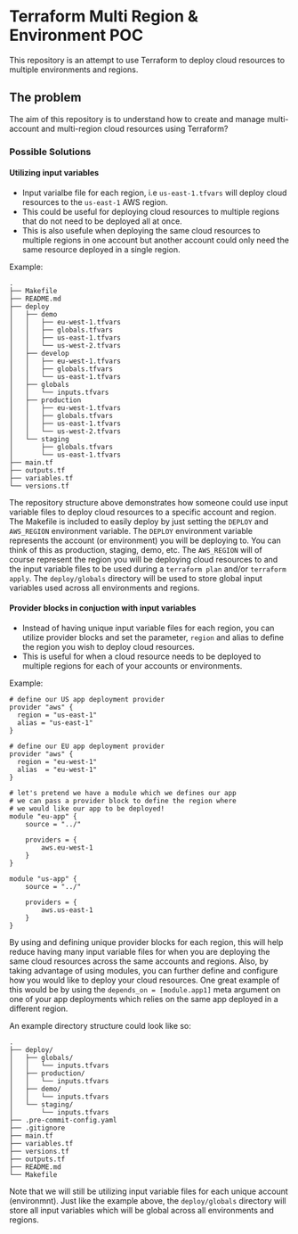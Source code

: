 # Terraform Multi Region & Environment POC

This repository is an attempt to use Terraform to deploy cloud resources to multiple environments and regions.

## The problem

The aim of this repository is to understand how to create and manage multi-account and multi-region cloud resources using Terraform?

### Possible Solutions

#### Utilizing input variables

- Input varialbe file for each region, i.e `us-east-1.tfvars` will deploy cloud resources to the `us-east-1` AWS region.
- This could be useful for deploying cloud resources to multiple regions that do not need to be deployed all at once.
- This is also usefule when deploying the same cloud resources to multiple regions in one account but another account could only need the same resource deployed in a single region.

Example:

```
.
├── Makefile
├── README.md
├── deploy
│   ├── demo
│   │   ├── eu-west-1.tfvars
│   │   ├── globals.tfvars
│   │   ├── us-east-1.tfvars
│   │   └── us-west-2.tfvars
│   ├── develop
│   │   ├── eu-west-1.tfvars
│   │   ├── globals.tfvars
│   │   └── us-east-1.tfvars
│   ├── globals
│   │   └── inputs.tfvars
│   ├── production
│   │   ├── eu-west-1.tfvars
│   │   ├── globals.tfvars
│   │   ├── us-east-1.tfvars
│   │   └── us-west-2.tfvars
│   └── staging
│       ├── globals.tfvars
│       └── us-east-1.tfvars
├── main.tf
├── outputs.tf
├── variables.tf
└── versions.tf

```

The repository structure above demonstrates how someone could use input variable files to deploy cloud resources to a specific account and region. The Makefile is included to easily deploy by just setting the `DEPLOY` and `AWS_REGION` environment variable. The `DEPLOY` environment variable represents the account (or environment) you will be deploying to. You can think of this as production, staging, demo, etc. The `AWS_REGION` will of course represent the region you will be deploying cloud resources to and the input variable files to be used during a `terraform plan` and/or `terraform apply`. The `deploy/globals` directory will be used to store global input variables used across all environments and regions.

#### Provider blocks in conjuction with input variables

- Instead of having unique input variable files for each region, you can utilize provider blocks and set the parameter, `region` and alias to define the region you wish to deploy cloud resources. 
- This is useful for when a cloud resource needs to be deployed to multiple regions for each of your accounts or environments.

Example:

```
# define our US app deployment provider
provider "aws" {
  region = "us-east-1"
  alias = "us-east-1"
}

# define our EU app deployment provider
provider "aws" {
  region = "eu-west-1"
  alias  = "eu-west-1"
}

# let's pretend we have a module which we defines our app
# we can pass a provider block to define the region where
# we would like our app to be deployed!
module "eu-app" {
    source = "../"

    providers = {
        aws.eu-west-1
    }
}

module "us-app" {
    source = "../"

    providers = {
        aws.us-east-1
    }
}
```

By using and defining unique provider blocks for each region, this will help reduce having many input variable files for when you are deploying the same cloud resources across the same accounts and regions. Also, by taking advantage of using modules, you can further define and configure how you would like to deploy your cloud resources. One great example of this would be by using the `depends_on = [module.app1]` meta argument on one of your app deployments which relies on the same app deployed in a different region.

An example directory structure could look like so:

```
.
├── deploy/
│   ├── globals/
│   │   └── inputs.tfvars
│   ├── production/
│   │   └── inputs.tfvars
│   ├── demo/
│   │   └── inputs.tfvars
│   └── staging/
│       └── inputs.tfvars
├── .pre-commit-config.yaml
├── .gitignore
├── main.tf
├── variables.tf
├── versions.tf
├── outputs.tf
├── README.md
└── Makefile
```

Note that we will still be utilizing input variable files for each unique account (environmnt). Just like the example above, the `deploy/globals` directory will store all input variables which will be global across all environments and regions.
